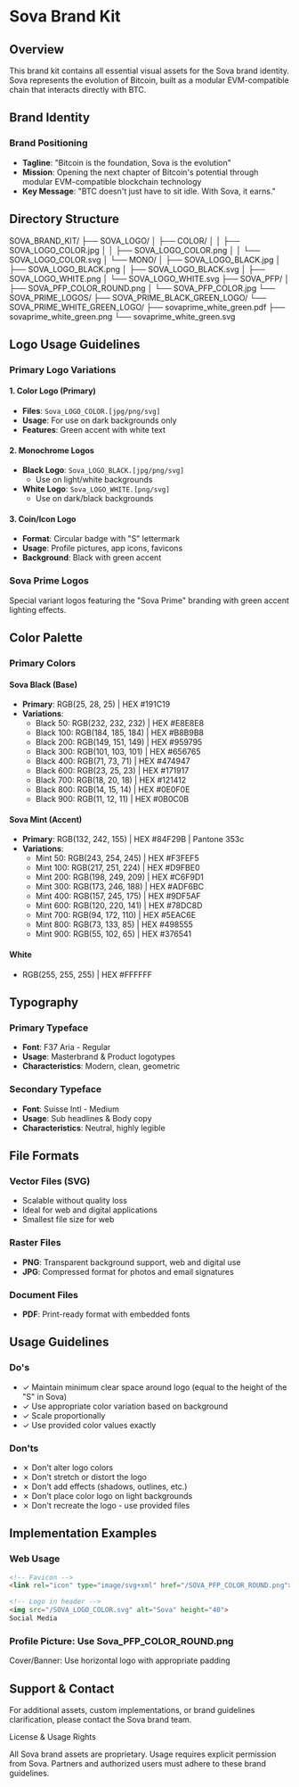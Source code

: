 # Sova Brand Kit

## Overview
This brand kit contains all essential visual assets for the Sova brand identity. Sova represents the evolution of Bitcoin, built as a modular EVM-compatible chain that interacts directly with BTC.

## Brand Identity

### Brand Positioning
- **Tagline**: "Bitcoin is the foundation, Sova is the evolution"
- **Mission**: Opening the next chapter of Bitcoin's potential through modular EVM-compatible blockchain technology
- **Key Message**: "BTC doesn't just have to sit idle. With Sova, it earns."

## Directory Structure

SOVA_BRAND_KIT/
├── SOVA_LOGO/
│   ├── COLOR/
│   │   ├── SOVA_LOGO_COLOR.jpg
│   │   ├── SOVA_LOGO_COLOR.png
│   │   └── SOVA_LOGO_COLOR.svg
│   └── MONO/
│       ├── SOVA_LOGO_BLACK.jpg
│       ├── SOVA_LOGO_BLACK.png
│       ├── SOVA_LOGO_BLACK.svg
│       ├── SOVA_LOGO_WHITE.png
│       └── SOVA_LOGO_WHITE.svg
├── SOVA_PFP/
│   ├── SOVA_PFP_COLOR_ROUND.png
│   └── SOVA_PFP_COLOR.jpg
└── SOVA_PRIME_LOGOS/
    ├── SOVA_PRIME_BLACK_GREEN_LOGO/
    └── SOVA_PRIME_WHITE_GREEN_LOGO/
        ├── sovaprime_white_green.pdf
        ├── sovaprime_white_green.png
        └── sovaprime_white_green.svg

## Logo Usage Guidelines

### Primary Logo Variations

#### 1. Color Logo (Primary)
- **Files**: `Sova_LOGO_COLOR.[jpg/png/svg]`
- **Usage**: For use on dark backgrounds only
- **Features**: Green accent with white text

#### 2. Monochrome Logos
- **Black Logo**: `Sova_LOGO_BLACK.[jpg/png/svg]`
  - Use on light/white backgrounds
- **White Logo**: `Sova_LOGO_WHITE.[png/svg]`
  - Use on dark/black backgrounds

#### 3. Coin/Icon Logo
- **Format**: Circular badge with "S" lettermark
- **Usage**: Profile pictures, app icons, favicons
- **Background**: Black with green accent

### Sova Prime Logos
Special variant logos featuring the "Sova Prime" branding with green accent lighting effects.

## Color Palette

### Primary Colors

#### Sova Black (Base)
- **Primary**: RGB(25, 28, 25) | HEX #191C19
- **Variations**:
  - Black 50: RGB(232, 232, 232) | HEX #E8E8E8
  - Black 100: RGB(184, 185, 184) | HEX #B8B9B8
  - Black 200: RGB(149, 151, 149) | HEX #959795
  - Black 300: RGB(101, 103, 101) | HEX #656765
  - Black 400: RGB(71, 73, 71) | HEX #474947
  - Black 600: RGB(23, 25, 23) | HEX #171917
  - Black 700: RGB(18, 20, 18) | HEX #121412
  - Black 800: RGB(14, 15, 14) | HEX #0E0F0E
  - Black 900: RGB(11, 12, 11) | HEX #0B0C0B

#### Sova Mint (Accent)
- **Primary**: RGB(132, 242, 155) | HEX #84F29B | Pantone 353c
- **Variations**:
  - Mint 50: RGB(243, 254, 245) | HEX #F3FEF5
  - Mint 100: RGB(217, 251, 224) | HEX #D9FBE0
  - Mint 200: RGB(198, 249, 209) | HEX #C6F9D1
  - Mint 300: RGB(173, 246, 188) | HEX #ADF6BC
  - Mint 400: RGB(157, 245, 175) | HEX #9DF5AF
  - Mint 600: RGB(120, 220, 141) | HEX #78DC8D
  - Mint 700: RGB(94, 172, 110) | HEX #5EAC6E
  - Mint 800: RGB(73, 133, 85) | HEX #498555
  - Mint 900: RGB(55, 102, 65) | HEX #376541

#### White
- RGB(255, 255, 255) | HEX #FFFFFF

## Typography

### Primary Typeface
- **Font**: F37 Aria - Regular
- **Usage**: Masterbrand & Product logotypes
- **Characteristics**: Modern, clean, geometric

### Secondary Typeface
- **Font**: Suisse Intl - Medium
- **Usage**: Sub headlines & Body copy
- **Characteristics**: Neutral, highly legible

## File Formats

### Vector Files (SVG)
- Scalable without quality loss
- Ideal for web and digital applications
- Smallest file size for web

### Raster Files
- **PNG**: Transparent background support, web and digital use
- **JPG**: Compressed format for photos and email signatures

### Document Files
- **PDF**: Print-ready format with embedded fonts

## Usage Guidelines

### Do's
- ✓ Maintain minimum clear space around logo (equal to the height of the "S" in Sova)
- ✓ Use appropriate color variation based on background
- ✓ Scale proportionally
- ✓ Use provided color values exactly

### Don'ts
- ✗ Don't alter logo colors
- ✗ Don't stretch or distort the logo
- ✗ Don't add effects (shadows, outlines, etc.)
- ✗ Don't place color logo on light backgrounds
- ✗ Don't recreate the logo - use provided files

## Implementation Examples

### Web Usage
```html
<!-- Favicon -->
<link rel="icon" type="image/svg+xml" href="/SOVA_PFP_COLOR_ROUND.png">

<!-- Logo in header -->
<img src="/SOVA_LOGO_COLOR.svg" alt="Sova" height="40">
Social Media
```

### Profile Picture: Use Sova_PFP_COLOR_ROUND.png
Cover/Banner: Use horizontal logo with appropriate padding

## Support & Contact

For additional assets, custom implementations, or brand guidelines clarification, please contact the Sova brand team.

License & Usage Rights

All Sova brand assets are proprietary. Usage requires explicit permission from Sova. Partners and authorized users must adhere to these brand guidelines.
